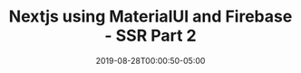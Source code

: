 ---
authors:
- Alex Patterson
date: "2019-08-28T00:00:50-05:00"
description: 
draft: true
frameworks:
- firebase
- nextjs
- reactjs
- rxfire
- rxjs
- materialui
githublinks:
- https://github.com/AJONPLLC/ajonp-ajsbooks-nextjs
images:
- https://res.cloudinary.com/ajonp/image/upload/q_auto/ajonp-ajonp-com/20-lesson-nextjs/Next.js_-_Server_Side_Rendering-2.png
languages:
- javascript
module: SSR Part 2
pricing:
- coming soon
- free
title: Nextjs using MaterialUI and Firebase - SSR Part 2
toc: true
weight: 8
---